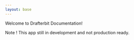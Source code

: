 ```yaml
---
layout: base
---
```

Welcome to Drafterbit Documentation!

Note ! This app still in development and not production ready.
